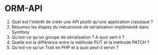 # ORM-API
1. Quel est l'intérêt de créer une API plutôt qu'une application classique ?
2. Résumez les étapes du mécanisme de sérialisation implémenté dans Symfony
3. Qu'est-ce qu'un groupe de sérialisation ? A quoi sert-il ?
4. Quelle est la différence entre la méthode PUT et la méthode PATCH ?
6. Qu'est-ce qu'un Trait en PHP et à quoi peut-il servir ?
